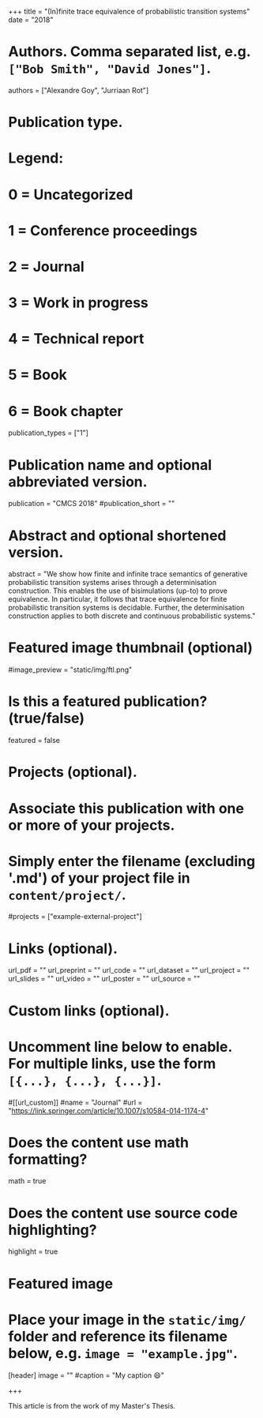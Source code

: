 +++
title = "(In)finite trace equivalence of probabilistic transition systems"
date = "2018"

# Authors. Comma separated list, e.g. `["Bob Smith", "David Jones"]`.

authors = ["Alexandre Goy", "Jurriaan Rot"]

# Publication type.
# Legend:
# 0 = Uncategorized
# 1 = Conference proceedings
# 2 = Journal
# 3 = Work in progress
# 4 = Technical report
# 5 = Book
# 6 = Book chapter
publication_types = ["1"]

# Publication name and optional abbreviated version.
publication = "CMCS 2018"
#publication_short = ""

# Abstract and optional shortened version.

abstract = "We show how finite and infinite trace semantics of generative probabilistic transition systems arises through a determinisation construction. This enables the use of bisimulations (up-to) to prove equivalence. In particular, it follows that trace equivalence for finite probabilistic transition systems is decidable. Further, the determinisation construction applies to both discrete and continuous probabilistic systems."

# Featured image thumbnail (optional)
#image_preview = "static/img/ftl.png"

# Is this a featured publication? (true/false)
featured = false

# Projects (optional).
#   Associate this publication with one or more of your projects.
#   Simply enter the filename (excluding '.md') of your project file in `content/project/`.
#projects = ["example-external-project"]

# Links (optional).
url_pdf = ""
url_preprint = ""
url_code = ""
url_dataset = ""
url_project = ""
url_slides = ""
url_video = ""
url_poster = ""
url_source = ""

# Custom links (optional).
#   Uncomment line below to enable. For multiple links, use the form `[{...}, {...}, {...}]`.
#[[url_custom]]
#name = "Journal"
#url = "https://link.springer.com/article/10.1007/s10584-014-1174-4"

# Does the content use math formatting?
math = true

# Does the content use source code highlighting?
highlight = true
  
# Featured image
# Place your image in the `static/img/` folder and reference its filename below, e.g. `image = "example.jpg"`.
[header]
image = ""
#caption = "My caption :smile:"

+++

This article is from the work of my Master's Thesis.
